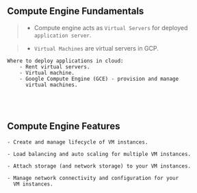 ## Compute Engine Fundamentals

> - Compute engine acts as `Virtual Servers` for deployed `application server`.

> - `Virtual Machines` are virtual servers in GCP.

```plaintext
Where to deploy applications in cloud:
    - Rent virtual servers.
    - Virtual machine.
    - Google Compute Engine (GCE) - provision and manage
      virtual machines.
```

<br />
<br />



## Compute Engine Features

```plaintext
- Create and manage lifecycle of VM instances.

- Load balancing and auto scaling for multiple VM instances.

- Attach storage (and network storage) to your VM instances.

- Manage network connectivity and configuration for your
  VM instances.
```
